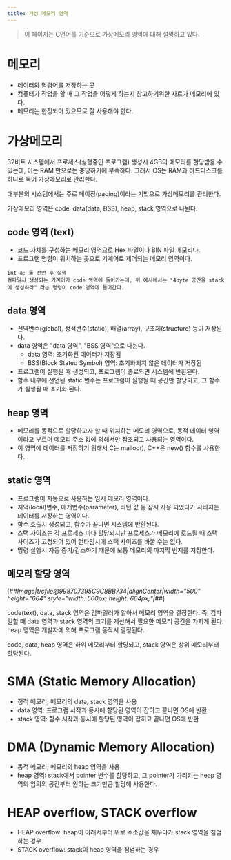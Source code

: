 ```yaml
---
title: 가상 메모리 영역
---
```

> 이 페이지는 C언어를 기준으로 가상메모리 영역에 대해 설명하고 있다.

# 메모리

-   데이터와 명령어를 저장하는 곳
-   컴퓨터가 작업을 할 때 그 작업을 어떻게 하는지 참고하기위한 자료가 메모리에 있다.
-   메모리는 한정되어 있으므로 잘 사용해야 한다.

# 가상메모리

32비트 시스템에서 프로세스(실행중인 프로그램) 생성시 4GB의 메모리를 할당받을 수 있는데, 이는 RAM 만으로는 충당하기에 부족하다. 그래서 OS는 RAM과 하드디스크를 하나로 묶어 가상메모리로 관리한다.

대부분의 시스템에서는 주로 페이징(paging)이라는 기법으로 가상메모리를 관리한다.

가상메모리 영역은 code, data(data, BSS), heap, stack 영역으로 나뉜다.

## code 영역 (text)

-   코드 자체를 구성하는 메모리 영역으로 Hex 파일이나 BIN 파일 메모리다.
-   프로그램 명령이 위치하는 곳으로 기계어로 제어되는 메모리 영역이다.

```
int a; 를 선언 후 실행
컴파일시 생성되는 기계어가 code 영역에 들어가는데, 위 예시에서는 "4byte 공간을 stack에 생성하라" 라는 명령이 code 영역에 들어간다.

```

## data 영역

-   전역변수(global), 정적변수(static), 배열(array), 구조체(structure) 등이 저장된다.
-   data 영역은 "data 영역", "BSS 영역"으로 나뉜다.
    -   data 영역: 초기화된 데이터가 저장됨
    -   BSS(Block Stated Symbol) 영역: 초기화되지 않은 데이터가 저장됨
-   프로그램이 실행될 때 생성되고, 프로그램이 종료되면 시스템에 반환된다.
-   함수 내부에 선언된 static 변수는 프로그램이 실행될 때 공간만 할당되고, 그 함수가 실행될 때 초기화 된다.

## heap 영역

-   메모리를 동적으로 할당하고자 할 때 위치하는 메모리 영역으로, 동적 데이터 영역이라고 부르며 메모리 주소 값에 의해서만 참조되고 사용되는 영역이다.
-   이 영역에 데이터를 저장하기 위해서 C는 malloc(), C++은 new() 함수를 사용한다.

## static 영역

-   프로그램이 자동으로 사용하는 임시 메모리 영역이다.
-   지역(local)변수, 매개변수(parameter), 리턴 값 등 잠시 사용 되었다가 사라지는 데이터를 저장하는 영역이다.
-   함수 호출시 생성되고, 함수가 끝나면 시스템에 반환된다.
-   스택 사이즈는 각 프로세스 마다 할당되지만 프로세스가 메모리에 로드될 때 스택 사이즈가 고정되어 있어 런타임시에 스택 사이즈를 바꿀 수는 없다.
-   명령 실행시 자동 증가/감소하기 때문에 보통 메모리의 마지막 번지를 지정한다.

## 메모리 할당 영역

[##_Image|t/cfile@998707395C9C8BB734|alignCenter|width="500" height="664" style="width: 500px; height: 664px;"|_##]

code(text), data, stack 영역은 컴파일러가 알아서 메모리 영역을 결정한다. 즉, 컴파일할 때 data 영역과 stack 영역의 크기를 계산해서 필요한 메모리 공간을 가지게 된다. heap 영역은 개발자에 의해 프로그램 동작시 결정된다.

code, data, heap 영역은 하위 메모리부터 할당되고, stack 영역은 상위 메모리부터 할당된다.

# SMA (Static Memory Allocation)

-   정적 메모리; 메모리의 data, stack 영역을 사용
-   data 영역: 프로그램 시작과 동시에 할당된 영역이 잡히고 끝나면 OS에 반환
-   stack 영역: 함수 시작과 동시에 할당된 영역이 잡히고 끝나면 OS에 반환

# DMA (Dynamic Memory Allocation)

-   동적 메모리; 메모리의 heap 영역을 사용
-   heap 영역: stack에서 pointer 변수를 할당하고, 그 pointer가 가리키는 heap 영역의 임의의 공간부터 원하는 크기만큼 할당해 사용한다.

# HEAP overflow, STACK overflow

-   HEAP overflow: heap이 아래서부터 위로 주소값을 채우다가 stack 영역을 침범하는 경우
-   STACK overflow: stack이 heap 영역을 침범하는 경우
